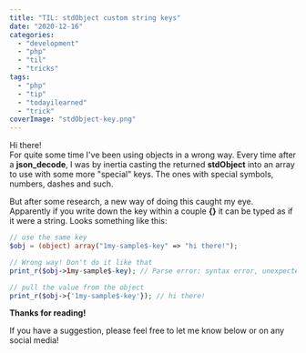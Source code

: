 ```yaml
---
title: "TIL: stdObject custom string keys"
date: "2020-12-16"
categories: 
  - "development"
  - "php"
  - "til"
  - "tricks"
tags: 
  - "php"
  - "tip"
  - "todayilearned"
  - "trick"
coverImage: "stdObject-key.png"
---
```


Hi there!  
For quite some time I've been using objects in a wrong way. Every time after a **json\_decode**, I was by inertia casting the returned **stdObject** into an array to use with some more "special" keys. The ones with special symbols, numbers, dashes and such.  
  
But after some research, a new way of doing this caught my eye. Apparently if you write down the key within a couple **{}** it can be typed as if it were a string. Looks something like this:

```php
// use the same key
$obj = (object) array("1my-sample$-key" => "hi there!");

// Wrong way! Don't do it like that
print_r($obj->1my-sample$-key); // Parse error: syntax error, unexpected '1' (T_LNUMBER), expecting identifier (T_STRING) or variable (T_VARIABLE) or '{' or '$'

// pull the value from the object
print_r($obj->{'1my-sample$-key'}); // hi there!
```

**Thanks for reading!**

If you have a suggestion, please feel free to let me know below or on any social media!
